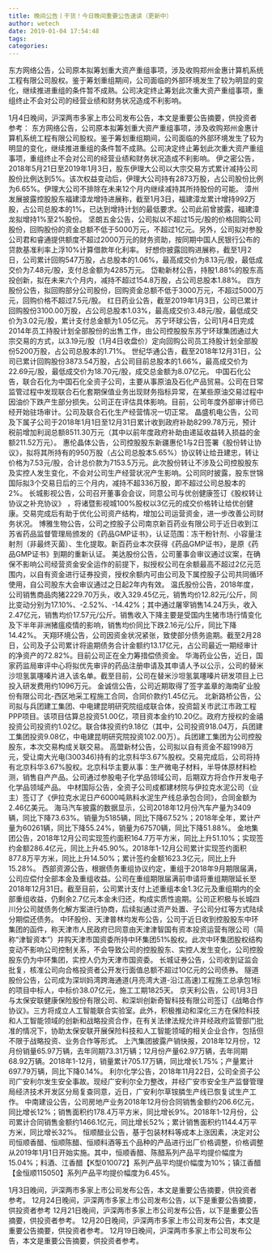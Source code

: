 ```yaml
---
title: 晚间公告丨干货！今日晚间重要公告速读（更新中）
author: wetech
date: 2019-01-04 17:54:48
tags: 
categories: 
---
```

东方网络公告，公司原本拟筹划重大资产重组事项，涉及收购郑州金惠计算机系统工程有限公司股权。鉴于筹划重组期间，公司面临的外部环境发生了较为明显的变化，继续推进重组的条件暂不成熟。公司决定终止筹划此次重大资产重组事项，重组终止不会对公司的经营业绩和财务状况造成不利影响。
<!-- more -->
1月4日晚间，沪深两市多家上市公司发布公告，本文是重要公告摘要，供投资者参考：
东方网络公告，公司原本拟筹划重大资产重组事项，涉及收购郑州金惠计算机系统工程有限公司股权。鉴于筹划重组期间，公司面临的外部环境发生了较为明显的变化，继续推进重组的条件暂不成熟。公司决定终止筹划此次重大资产重组事项，重组终止不会对公司的经营业绩和财务状况造成不利影响。
伊之密公告，2018年5月21日至2019年1月3日，股东伊理大公司以大宗交易方式累计减持公司股份比例达到5%。该次权益变动后，伊理大公司持有2873万股，占公司股份比例为6.65%。伊理大公司不排除在未来12个月内继续减持其所持股份的可能。
漳州发展披露控股股东福建漳龙增持进展称，截至1月3日，福建漳龙累计增持992万股，占公司总股本的1%，已达到增持计划的最低要求。公司此前曾披露，福建漳龙拟增持1%至2%股份。
坚朗五金公告，公司拟以不超过15元/股的价格回购公司股份，回购股份的资金总额不低于5000万元，不超过1亿元。另外，公司拟对参股公司君和睿通提供额度不超过2000万元的财务资助，按同期中国人民银行公布的贷款基准利率上浮10%计算借款年化利率。
好想你披露回购进展称，截至1月2日，公司累计回购547万股，占总股本的1.06%，最高成交价为8.13元/股，最低成交价为7.48元/股，支付总金额为4285万元。
岱勒新材公告，持股1.88%的股东高投创新，拟在未来六个月内，减持不超过154.8万股，占公司总股本1.88%。
四方股份公告，拟回购部分公司股份，回购资金总额不低于3000万元，不超过5000万元，回购价格不超过7.5元/股。
红日药业公告，截至2019年1月3日，公司已累计回购股份3100.00万股，占公司总股本1.03%，最高成交价3.48元/股，最低成交价为3.02元/股，累计支付总金额为1.05亿元。
苏宁环球公告，公司1月4日完成2014年员工持股计划全部股份的出售工作，由公司控股股东苏宁环球集团通过大宗交易的方式，以3.19元/股（1月4日收盘价）定向回购公司员工持股计划全部股份5200万股，占公司总股本的1.71%。
世纪华通公告，截至2018年12月31日，公司已累计回购股份3873.54万股，占公司目前总股本的1.66%，最高成交价为22.69元/股，最低成交价为18.70元/股，成交总金额为8.07亿元。
中国石化公告，联合石化为中国石化全资子公司，主要从事原油及石化产品贸易。公司在日常监管过程中发现联合石化套期保值业务出现财务指标异常，在某些原油交易过程中因油价下跌产生部分损失。公司正在评估具体影响。目前，公司年度外部审计师已经开始驻场审计。公司及联合石化生产经营情况一切正常。
晶盛机电公告，公司及下属子公司于2018年1月1日至12月31日累计收到政府补助8299.78万元，预计税前增加利润总额8511.30万元（其中以前年度政府补助由递延收益转入损益的金额211.52万元）。
惠伦晶体公告，公司控股股东新疆惠伦1与2日签署《股份转让协议》，拟将其所持有的950万股（占公司总股本5.65%）协议转让给丑建忠，转让价格为7.53元/股，合计总价款为7153.5万元。此次股份转让不涉及公司控股股东及实控人发生变化，不会对公司生产经营状况产生影响。公司同时披露，股东世锦国际拟3个交易日后的三个月内，减持不超336万股，即不超过公司总股本的2%。
长城影视公告，公司召开董事会会议，同意公司与优创健康签订《股权转让协议之补充协议》 ，将诸暨影视城100%股权以3亿元的成交价格转让给优创健康。交易完成后有助于优化公司资产结构，增加公司运营资金，进一步改善公司财务状况。
博雅生物公告，公司之控股子公司南京新百药业有限公司于近日收到江苏省药品监督管理局颁发的《药品GMP证书》，认证范围：冻干粉针剂、小容量注射剂（非最终灭菌）、生化提取。新百药业本次获得《药品GMP证书》，是原《药品GMP证书》到期的重新认证。
美达股份公告，公司董事会审议通过议案，在确保不影响公司经营资金安全运作的前提下，拟授权公司在余额最高不超过2亿元范围内，以自有资金进行证券投资，授权余额内可由公司及下属控股子公司共同循环使用，自公司股东大会审议通过之日起2年内有效。
温氏股份公告，2018年度，公司销售商品肉猪2229.70万头，收入329.45亿元，销售均价12.82元/公斤，同比变动分别为17.10%、-2.52%、-14.42%；其中通过屠宰销售14.24万头，收入2.47亿元，销售均价17.57元/公斤。销售收入下降主要是受国内生猪市场行情变化及下半年非洲猪瘟疫情的影响，销售均价同比下跌2.16元/公斤，同比下降14.42%。
天翔环境公告，公司因资金状况紧张，致使部分债务逾期。截至2月28日，公司及子公司累计将逾期债务合计金额约13.17亿元，占公司最近一期经审计的净资产的72.82%。目前公司正在全力筹措偿债资金。
华海药业公告，近日，国家药监局审评中心将拟优先审评的药品注册申请及其申请人予以公示，公司的替米沙坦氢氯噻嗪片进入该名单。截至目前，公司在替米沙坦氢氯噻嗪片研发项目上已投入研发费用约1096万元。
金诚信公告，公司近期取得了签字盖章的海南矿业股份有限公司北-西区地采工程施工合同，合同价款约1.45亿元。
北新路桥公告，公司拟与兵团建工集团、中电建昆明研究院组成联合体，投资韶关市武江市政工程PPP项目。该项目估算总投资51.00亿，项目资本金约10.20亿。政府方授权的金禧投资公司投资约1.02亿。联合体投资约9.18亿（其中，公司投资918.04万，兵团建工集团投资9.08亿，中电建昆明研究院投资102.00万）。兵团建工集团为公司控股股东，本次交易构成关联交易。
高盟新材公告，公司拟以自有资金不超1998万元，受让南大光电(300346)持有的北京科华3.67%股权。交易完成后，公司将持有北京科华3.67%股权。北京科华主要从事：生产微电子材料，半导体原材料检测，销售自产产品。公司通过参股电子化学品领域公司，后期双方将合作开发电子化学品领域产品。
中材国际公告，全资子公司成都建材院与伊拉克水泥公司（业主）签订了《伊拉克水泥日产6000吨熟料水泥生产线总承包合同》，合同金额为2.46亿美元。
海马汽车披露的数据显示，公司2018年12月份汽车产量为3409辆，同比下降73.63%。销量为5185辆，同比下降67.52%；2018年全年，累计产量为60261辆，同比下降55.24%，销量为67570辆，同比下降51.88%。
金地集团公告，2018年12月公司实现签约面积164.7万平方米，同比上升51.10%；实现签约金额286.4亿元，同比上升45.90%。2018年1-12月公司累计实现签约面积877.8万平方米，同比上升14.50%；累计签约金额1623.3亿元，同比上升15.28%。
西部资源公告，根据债务重组协议约定，重组于2018年9月期限届满，公司应偿付全部本金及重组收益。公司在重组期限届满前申请将重组期限延长至2018年12月31日。截至目前，公司累计支付上述重组本金1.3亿元及重组期内的全部重组收益，仍剩余2.7亿元本金未归还，构成实质性逾期。公司正积极与长城四川分公司就债务化解方案进行协商，后续拟通过资产处置、子公司分红等方式陆续分期偿还债务。
中环股份、天津普林均发布公告，公司于近日收到控股股东中环集团的函件，称天津市人民政府已同意由天津津智国有资本投资运营有限公司（简称“津智资本”）并购天津市国资委所持中环集团51%股权。此次中环集团股权结构变动不影响公司控制关系，不会导致公司的控股股东、实控人发生变化，公司控股股东仍为中环集团，实控人仍为天津市国资委。
长城证券公告，公司收到证监会批复，核准公司向合格投资者公开发行面值总额不超过10亿元的公司债券。
隧道股份公告，公司成为深圳妈湾跨海通道(月亮湾大道-沿江高速)工程施工总承包1标的项目中标人，中标价38.07亿元，施工工期1825天。
京天利公告，公司1月3日与太保安联健康保险股份有限公司、和深圳创新奇智科技有限公司签订《战略合作协议》。三方将成立人工智能联合实验室。此外，积极推动和深化三方在保险科技和人工智能领域的创新和战略投资合作，在有关法律法规允许并经政府监管部门批准的情况下，协助太保安联开展保险科技和人工智能领域的相关企业合作，包括但不限于战略投资、业务合作等形式。
上汽集团披露产销快报，2018年12月份，12月份销量65.97万辆，去年同期73.31万辆；12月份产量62.97万辆，去年同期68.92万辆。2018年1-12月，销量累计705.17万辆，同比增长1.75%；产量累计697.79万辆，同比下降0.14%。
利尔化学公告，2018年11月22日，公司全资子公司广安利尔发生安全事故。现经广安利尔全力整改，并经广安市安全生产监督管理局经济技术开发区分局复查同意，近日，广安利尔草铵膦生产线已恢复试生产工作。
中南建设公告，公司房地产业务2018年12月份合同销售金额约206.6亿元，同比增长12%；销售面积约178.4万平方米，同比增长9%。2018年1-12月份，公司累计合同销售金额约1466.1亿元，同比增长52%；累计销售面积约1144.4万平方米，同比增长32%。
恒顺醋业公告，基于包装材料等成本上涨因素，决定对公司恒顺香醋、恒顺陈醋、恒顺料酒等五个品种的产品进行出厂价格调整，价格调整从2019年1月1日开始实施。其中，恒顺香醋、陈醋系列产品平均提价幅度为15.04%；料酒、江香醋【K型010072】系列产品平均提价幅度为10%；镇江香醋【金恒顺115050】系列产品平均提价幅度为6.45%。
 
 
 
1月3日晚间，沪深两市多家上市公司发布公告，本文是重要公告摘要，供投资者参考。
12月24日晚间，沪深两市多家上市公司发布公告，以下是重要公告摘要，供投资者参考
12月21日晚间，沪深两市多家上市公司发布公告，以下是重要公告摘要，供投资者参考。
12月20日晚间，沪深两市多家上市公司发布公告，本文是重要公告摘要，供投资者参考。
12月19日晚间，沪深两市多家上市公司发布公告，本文是重要公告摘要，供投资者参考。
